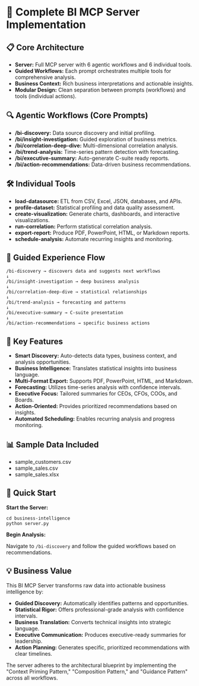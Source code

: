 # 🎉 Complete BI MCP Server Implementation

## 📋 Core Architecture

- **Server:** Full MCP server with 6 agentic workflows and 6 individual tools.
- **Guided Workflows:** Each prompt orchestrates multiple tools for comprehensive analysis.
- **Business Context:** Rich business interpretations and actionable insights.
- **Modular Design:** Clean separation between prompts (workflows) and tools (individual actions).

## 🔍 Agentic Workflows (Core Prompts)

- **/bi-discovery:** Data source discovery and initial profiling.
- **/bi/insight-investigation:** Guided exploration of business metrics.
- **/bi/correlation-deep-dive:** Multi-dimensional correlation analysis.
- **/bi/trend-analysis:** Time-series pattern detection with forecasting.
- **/bi/executive-summary:** Auto-generate C-suite ready reports.
- **/bi/action-recommendations:** Data-driven business recommendations.

## 🛠️ Individual Tools

- **load-datasource:** ETL from CSV, Excel, JSON, databases, and APIs.
- **profile-dataset:** Statistical profiling and data quality assessment.
- **create-visualization:** Generate charts, dashboards, and interactive visualizations.
- **run-correlation:** Perform statistical correlation analysis.
- **export-report:** Produce PDF, PowerPoint, HTML, or Markdown reports.
- **schedule-analysis:** Automate recurring insights and monitoring.

## 🔄 Guided Experience Flow

    /bi-discovery → discovers data and suggests next workflows  
    ↓  
    /bi/insight-investigation → deep business analysis  
    ↓  
    /bi/correlation-deep-dive → statistical relationships  
    ↓  
    /bi/trend-analysis → forecasting and patterns  
    ↓  
    /bi/executive-summary → C-suite presentation  
    ↓  
    /bi/action-recommendations → specific business actions

## 🚀 Key Features

- **Smart Discovery:** Auto-detects data types, business context, and analysis opportunities.
- **Business Intelligence:** Translates statistical insights into business language.
- **Multi-Format Export:** Supports PDF, PowerPoint, HTML, and Markdown.
- **Forecasting:** Utilizes time-series analysis with confidence intervals.
- **Executive Focus:** Tailored summaries for CEOs, CFOs, COOs, and Boards.
- **Action-Oriented:** Provides prioritized recommendations based on insights.
- **Automated Scheduling:** Enables recurring analysis and progress monitoring.

## 📊 Sample Data Included

- sample_customers.csv
- sample_sales.csv
- sample_sales.xlsx

## 🎯 Quick Start

**Start the Server:**

    cd business-intelligence
    python server.py

**Begin Analysis:**  

Navigate to `/bi-discovery` and follow the guided workflows based on recommendations.

## 💡 Business Value

This BI MCP Server transforms raw data into actionable business intelligence by:

- **Guided Discovery:** Automatically identifies patterns and opportunities.
- **Statistical Rigor:** Offers professional-grade analysis with confidence intervals.
- **Business Translation:** Converts technical insights into strategic language.
- **Executive Communication:** Produces executive-ready summaries for leadership.
- **Action Planning:** Generates specific, prioritized recommendations with clear timelines.

The server adheres to the architectural blueprint by implementing the "Context Priming Pattern," "Composition Pattern," and "Guidance Pattern" across all workflows.